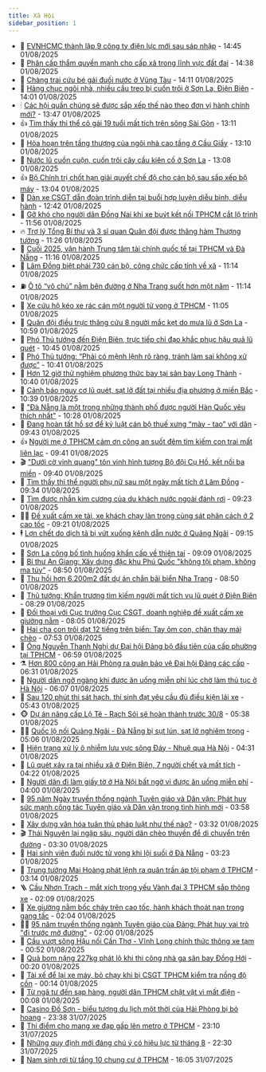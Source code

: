 ```yaml
---
title: Xã Hội
sidebar_position: 1
---
```


<!-- dantri-xa-hoi:START -->
- 🫣 [EVNHCMC thành lập 9 công ty điện lực mới sau sáp nhập](https://dantri.com.vn/xa-hoi/evnhcmc-thanh-lap-9-cong-ty-dien-luc-moi-sau-sap-nhap-20250801203335382.htm) - 14:45 01/08/2025
- 💼 [Phân cấp thẩm quyền mạnh cho cấp xã trong lĩnh vực đất đai](https://dantri.com.vn/xa-hoi/phan-cap-tham-quyen-manh-cho-cap-xa-trong-linh-vuc-dat-dai-20250801212952413.htm) - 14:38 01/08/2025
- 🎊 [Chàng trai cứu bé gái đuối nước ở Vũng Tàu](https://dantri.com.vn/xa-hoi/chang-trai-cuu-be-gai-duoi-nuoc-o-vung-tau-20250801202144076.htm) - 14:11 01/08/2025
- 🙉 [Hàng chục ngôi nhà, nhiều cầu treo bị cuốn trôi ở Sơn La, Điện Biên](https://dantri.com.vn/xa-hoi/hang-chuc-ngoi-nha-nhieu-cau-treo-bi-cuon-troi-o-son-la-dien-bien-20250801205332043.htm) - 14:01 01/08/2025
- 🕯 [Các hội quần chúng sẽ được sắp xếp thế nào theo đơn vị hành chính mới?](https://dantri.com.vn/xa-hoi/cac-hoi-quan-chung-se-duoc-sap-xep-the-nao-theo-don-vi-hanh-chinh-moi-20250801202941751.htm) - 13:47 01/08/2025
- 👍 [Tìm thấy thi thể cô gái 19 tuổi mất tích trên sông Sài Gòn](https://dantri.com.vn/xa-hoi/tim-thay-thi-the-co-gai-19-tuoi-mat-tich-tren-song-sai-gon-20250801194345244.htm) - 13:11 01/08/2025
- 🤖 [Hỏa hoạn trên tầng thượng của ngôi nhà cao tầng ở Cầu Giấy](https://dantri.com.vn/xa-hoi/hoa-hoan-tren-tang-thuong-cua-ngoi-nha-cao-tang-o-cau-giay-20250801200753652.htm) - 13:10 01/08/2025
- 🙉 [Nước lũ cuồn cuộn, cuốn trôi cây cầu kiên cố ở Sơn La](https://dantri.com.vn/xa-hoi/nuoc-lu-cuon-cuon-cuon-troi-cay-cau-kien-co-o-son-la-20250801200404808.htm) - 13:08 01/08/2025
- 👍 [Bộ Chính trị chốt hạn giải quyết chế độ cho cán bộ sau sắp xếp bộ máy](https://dantri.com.vn/xa-hoi/bo-chinh-tri-chot-han-giai-quyet-che-do-cho-can-bo-sau-sap-xep-bo-may-20250801200130734.htm) - 13:04 01/08/2025
- 🗽 [Dàn xe CSGT dẫn đoàn trình diễn tại buổi hợp luyện diễu binh, diễu hành](https://dantri.com.vn/xa-hoi/dan-xe-csgt-dan-doan-trinh-dien-tai-buoi-hop-luyen-dieu-binh-dieu-hanh-20250801194019492.htm) - 12:42 01/08/2025
- 🗽 [Gỡ khó cho người dân Đồng Nai khi xe buýt kết nối TPHCM cắt lộ trình](https://dantri.com.vn/xa-hoi/go-kho-cho-nguoi-dan-dong-nai-khi-xe-buyt-ket-noi-tphcm-cat-lo-trinh-20250801184419222.htm) - 11:56 01/08/2025
- 🔥 [Trợ lý Tổng Bí thư và 3 sĩ quan Quân đội được thăng hàm Thượng tướng](https://dantri.com.vn/xa-hoi/tro-ly-tong-bi-thu-va-3-si-quan-quan-doi-duoc-thang-ham-thuong-tuong-20250801182421143.htm) - 11:26 01/08/2025
- 🦒 [Cuối 2025, vận hành Trung tâm tài chính quốc tế tại TPHCM và Đà Nẵng](https://dantri.com.vn/xa-hoi/cuoi-2025-van-hanh-trung-tam-tai-chinh-quoc-te-tai-tphcm-va-da-nang-20250801181016921.htm) - 11:16 01/08/2025
- 🧐 [Lâm Đồng biệt phái 730 cán bộ, công chức cấp tỉnh về xã](https://dantri.com.vn/xa-hoi/lam-dong-biet-phai-730-can-bo-cong-chuc-cap-tinh-ve-xa-20250801174307395.htm) - 11:14 01/08/2025
- ⛽️ [Ô tô “vô chủ” nằm bên đường ở Nha Trang suốt hơn một năm](https://dantri.com.vn/xa-hoi/o-to-vo-chu-nam-ben-duong-o-nha-trang-suot-hon-mot-nam-20250801174010229.htm) - 11:14 01/08/2025
- 🚀 [Xe cứu hộ kéo xe rác cán một người tử vong ở TPHCM](https://dantri.com.vn/xa-hoi/xe-cuu-ho-keo-xe-rac-can-mot-nguoi-tu-vong-o-tphcm-20250801171631158.htm) - 11:05 01/08/2025
- 🦒 [Quân đội điều trực thăng cứu 8 người mắc kẹt do mưa lũ ở Sơn La](https://dantri.com.vn/xa-hoi/quan-doi-dieu-truc-thang-cuu-8-nguoi-mac-ket-do-mua-lu-o-son-la-20250801175516742.htm) - 10:59 01/08/2025
- 🦅 [Phó Thủ tướng đến Điện Biên, trực tiếp chỉ đạo khắc phục hậu quả lũ quét](https://dantri.com.vn/xa-hoi/pho-thu-tuong-den-dien-bien-truc-tiep-chi-dao-khac-phuc-hau-qua-lu-quet-20250801172208179.htm) - 10:45 01/08/2025
- 🚀 [Phó Thủ tướng: “Phải có mệnh lệnh rõ ràng, tránh làm sai không xử được”](https://dantri.com.vn/xa-hoi/pho-thu-tuong-phai-co-menh-lenh-ro-rang-tranh-lam-sai-khong-xu-duoc-20250801170424673.htm) - 10:41 01/08/2025
- 🦅 [Hơn 12 giờ thử nghiệm phương thức bay tại sân bay Long Thành](https://dantri.com.vn/xa-hoi/hon-12-gio-thu-nghiem-phuong-thuc-bay-tai-san-bay-long-thanh-20250801170829561.htm) - 10:40 01/08/2025
- 🤠 [Cảnh báo nguy cơ lũ quét, sạt lở đất tại nhiều địa phương ở miền Bắc](https://dantri.com.vn/xa-hoi/canh-bao-nguy-co-lu-quet-sat-lo-dat-tai-nhieu-dia-phuong-o-mien-bac-20250801165510321.htm) - 10:39 01/08/2025
- 💄 [&quot;Đà Nẵng là một trong những thành phố được người Hàn Quốc yêu thích nhất&quot;](https://dantri.com.vn/xa-hoi/da-nang-la-mot-trong-nhung-thanh-pho-duoc-nguoi-han-quoc-yeu-thich-nhat-20250801165711957.htm) - 10:28 01/08/2025
- 🥷 [Đang hoàn tất hồ sơ để kỷ luật cán bộ thuế xưng “mày - tao” với dân](https://dantri.com.vn/xa-hoi/dang-hoan-tat-ho-so-de-ky-luat-can-bo-thue-xung-may-tao-voi-dan-20250801154221002.htm) - 09:43 01/08/2025
- 👍 [Người mẹ ở TPHCM cảm ơn công an suốt đêm tìm kiếm con trai mất liên lạc](https://dantri.com.vn/xa-hoi/nguoi-me-o-tphcm-cam-on-cong-an-suot-dem-tim-kiem-con-trai-mat-lien-lac-20250801150327343.htm) - 09:41 01/08/2025
- 🎬 [&quot;Dưới cờ vinh quang&quot; tôn vinh hình tượng Bộ đội Cụ Hồ, kết nối ba miền](https://dantri.com.vn/xa-hoi/duoi-co-vinh-quang-ton-vinh-hinh-tuong-bo-doi-cu-ho-ket-noi-ba-mien-20250801163704404.htm) - 09:40 01/08/2025
- 🦒 [Tìm thấy thi thể người phụ nữ sau một ngày mất tích ở Lâm Đồng](https://dantri.com.vn/xa-hoi/tim-thay-thi-the-nguoi-phu-nu-sau-mot-ngay-mat-tich-o-lam-dong-20250801150046235.htm) - 09:34 01/08/2025
- 🌊 [Tìm được nhẫn kim cương của du khách nước ngoài đánh rơi](https://dantri.com.vn/xa-hoi/tim-duoc-nhan-kim-cuong-cua-du-khach-nuoc-ngoai-danh-roi-20250801155127507.htm) - 09:23 01/08/2025
- 🧑‍💻 [Đề xuất cấm xe tải, xe khách chạy làn trong cùng sát phân cách ở 2 cao tốc](https://dantri.com.vn/xa-hoi/de-xuat-cam-xe-tai-xe-khach-chay-lan-trong-cung-sat-phan-cach-o-2-cao-toc-20250801161334310.htm) - 09:21 01/08/2025
- 🕴 [Lợn chết do dịch tả bị vứt xuống kênh dẫn nước ở Quảng Ngãi](https://dantri.com.vn/xa-hoi/lon-chet-do-dich-ta-bi-vut-xuong-kenh-dan-nuoc-o-quang-ngai-20250801121821214.htm) - 09:15 01/08/2025
- 🤔 [Sơn La công bố tình huống khẩn cấp về thiên tai](https://dantri.com.vn/xa-hoi/son-la-cong-bo-tinh-huong-khan-cap-ve-thien-tai-20250801160002570.htm) - 09:09 01/08/2025
- 💄 [Bí thư An Giang: Xây dựng đặc khu Phú Quốc &quot;không tội phạm, không ma túy&quot;](https://dantri.com.vn/xa-hoi/bi-thu-an-giang-xay-dung-dac-khu-phu-quoc-khong-toi-pham-khong-ma-tuy-20250801094901370.htm) - 08:50 01/08/2025
- 🧠 [Thu hồi hơn 6.200m2 đất dự án chắn bãi biển Nha Trang](https://dantri.com.vn/xa-hoi/thu-hoi-hon-6200m2-dat-du-an-chan-bai-bien-nha-trang-20250801152231277.htm) - 08:50 01/08/2025
- 🦣 [Thủ tướng: Khẩn trương tìm kiếm người mất tích vụ lũ quét ở Điện Biên](https://dantri.com.vn/xa-hoi/thu-tuong-khan-truong-tim-kiem-nguoi-mat-tich-vu-lu-quet-o-dien-bien-20250801151649435.htm) - 08:29 01/08/2025
- 💫 [Đối thoại với Cục trưởng Cục CSGT, doanh nghiệp đề xuất cấm xe giường nằm](https://dantri.com.vn/xa-hoi/doi-thoai-voi-cuc-truong-cuc-csgt-doanh-nghiep-de-xuat-cam-xe-giuong-nam-20250801143726362.htm) - 08:05 01/08/2025
- 🚀 [Hai cha con trôi dạt 12 tiếng trên biển: Tay ôm con, chân thay mái chèo](https://dantri.com.vn/xa-hoi/hai-cha-con-troi-dat-12-tieng-tren-bien-tay-om-con-chan-thay-mai-cheo-20250801133132837.htm) - 07:53 01/08/2025
- 🤔 [Ông Nguyễn Thanh Nghị dự Đại hội Đảng bộ đầu tiên của cấp phường tại TPHCM](https://dantri.com.vn/xa-hoi/ong-nguyen-thanh-nghi-du-dai-hoi-dang-bo-dau-tien-cua-cap-phuong-tai-tphcm-20250801134936078.htm) - 06:59 01/08/2025
- ⚗️ [Hơn 800 công an Hải Phòng ra quân bảo vệ Đại hội Đảng các cấp](https://dantri.com.vn/xa-hoi/hon-800-cong-an-hai-phong-ra-quan-bao-ve-dai-hoi-dang-cac-cap-20250801132741962.htm) - 06:31 01/08/2025
- 🫶 [Người dân ngỡ ngàng khi được ăn uống miễn phí lúc chờ làm thủ tục ở Hà Nội](https://dantri.com.vn/xa-hoi/nguoi-dan-ngo-ngang-khi-duoc-an-uong-mien-phi-luc-cho-lam-thu-tuc-o-ha-noi-20250801124803373.htm) - 06:07 01/08/2025
- 🌮 [Sau 120 phút thi sát hạch, thí sinh đạt yêu cầu đủ điều kiện lái xe](https://dantri.com.vn/xa-hoi/sau-120-phut-thi-sat-hach-thi-sinh-dat-yeu-cau-du-dieu-kien-lai-xe-20250801115933411.htm) - 05:43 01/08/2025
- 🐵 [Dự án nâng cấp Lộ Tẻ - Rạch Sỏi sẽ hoàn thành trước 30/8](https://dantri.com.vn/xa-hoi/du-an-nang-cap-lo-te-rach-soi-se-hoan-thanh-truoc-308-20250801105148689.htm) - 05:38 01/08/2025
- 🧑‍🏫 [Quốc lộ nối Quảng Ngãi - Đà Nẵng bị sụt lún, sạt lở nghiêm trọng](https://dantri.com.vn/xa-hoi/quoc-lo-noi-quang-ngai-da-nang-bi-sut-lun-sat-lo-nghiem-trong-20250801113841726.htm) - 05:06 01/08/2025
- 💫 [Hiện trạng xử lý ô nhiễm lưu vực sông Đáy - Nhuệ qua Hà Nội](https://dantri.com.vn/xa-hoi/hien-trang-xu-ly-o-nhiem-luu-vuc-song-day-nhue-qua-ha-noi-20250801111640888.htm) - 04:31 01/08/2025
- 🦩 [Lũ quét xảy ra tại nhiều xã ở Điện Biên, 7 người chết và mất tích](https://dantri.com.vn/xa-hoi/lu-quet-xay-ra-tai-nhieu-xa-o-dien-bien-7-nguoi-chet-va-mat-tich-20250801111400916.htm) - 04:22 01/08/2025
- 🦄 [Người dân đi làm giấy tờ ở Hà Nội bất ngờ vì được ăn uống miễn phí](https://dantri.com.vn/xa-hoi/nguoi-dan-di-lam-giay-to-o-ha-noi-bat-ngo-vi-duoc-an-uong-mien-phi-20250801105831376.htm) - 04:00 01/08/2025
- 💂 [95 năm Ngày truyền thống ngành Tuyên giáo và Dân vận: Phát huy sức mạnh công tác Tuyên giáo và Dân vận trong tình hình mới](https://dantri.com.vn/xa-hoi/95-nam-ngay-truyen-thong-nganh-tuyen-giao-va-dan-van-phat-huy-suc-manh-cong-tac-tuyen-giao-va-dan-van-trong-tinh-hinh-moi-20250801105814213.htm) - 03:58 01/08/2025
- 💄 [Xây dựng văn hóa tuân thủ pháp luật như thế nào?](https://dantri.com.vn/xa-hoi/xay-dung-van-hoa-tuan-thu-phap-luat-nhu-the-nao-20250801093927320.htm) - 03:32 01/08/2025
- 🎬 [Thái Nguyên lại ngập sâu, người dân chèo thuyền để di chuyển trên đường](https://dantri.com.vn/xa-hoi/thai-nguyen-lai-ngap-sau-nguoi-dan-cheo-thuyen-de-di-chuyen-tren-duong-20250801102745983.htm) - 03:30 01/08/2025
- 👀 [Hai sinh viên đuối nước tử vong khi lội suối ở Đà Nẵng](https://dantri.com.vn/xa-hoi/hai-sinh-vien-duoi-nuoc-tu-vong-khi-loi-suoi-o-da-nang-20250801100411132.htm) - 03:23 01/08/2025
- 💃 [Trung tướng Mai Hoàng phát lệnh ra quân trấn áp tội phạm ở TPHCM](https://dantri.com.vn/xa-hoi/trung-tuong-mai-hoang-phat-lenh-ra-quan-tran-ap-toi-pham-o-tphcm-20250801094022978.htm) - 03:14 01/08/2025
- 🪜 [Cầu Nhơn Trạch - mắt xích trọng yếu Vành đai 3 TPHCM sắp thông xe](https://dantri.com.vn/xa-hoi/cau-nhon-trach-mat-xich-trong-yeu-vanh-dai-3-tphcm-sap-thong-xe-20250725224326727.htm) - 02:09 01/08/2025
- 📝 [Xe giường nằm bốc cháy trên cao tốc, hành khách thoát nạn trong gang tấc](https://dantri.com.vn/xa-hoi/xe-giuong-nam-boc-chay-tren-cao-toc-hanh-khach-thoat-nan-trong-gang-tac-20250801081609449.htm) - 02:04 01/08/2025
- 🧑‍💻 [95 năm truyền thống ngành Tuyên giáo của Đảng: Phát huy vai trò &quot;đi trước mở đường&quot;](https://dantri.com.vn/xa-hoi/95-nam-truyen-thong-nganh-tuyen-giao-cua-dang-phat-huy-vai-tro-di-truoc-mo-duong-20250801090116897.htm) - 02:00 01/08/2025
- 👺 [Cầu vượt sông Hậu nối Cần Thơ - Vĩnh Long chính thức thông xe tạm](https://dantri.com.vn/xa-hoi/cau-vuot-song-hau-noi-can-tho-vinh-long-chinh-thuc-thong-xe-tam-20250731155022579.htm) - 00:52 01/08/2025
- 🌮 [Quả bom nặng 227kg phát lộ khi thi công nhà ga sân bay Đồng Hới](https://dantri.com.vn/xa-hoi/qua-bom-nang-227kg-phat-lo-khi-thi-cong-nha-ga-san-bay-dong-hoi-20250801070607412.htm) - 00:20 01/08/2025
- 🤭 [Tài xế để lại xe máy, bỏ chạy khi bị CSGT TPHCM kiểm tra nồng độ cồn](https://dantri.com.vn/xa-hoi/tai-xe-de-lai-xe-may-bo-chay-khi-bi-csgt-tphcm-kiem-tra-nong-do-con-20250801010617297.htm) - 00:14 01/08/2025
- 💪 [Từ ngã tư đến sạp hàng, người dân TPHCM chật vật vì mất điện](https://dantri.com.vn/xa-hoi/tu-nga-tu-den-sap-hang-nguoi-dan-tphcm-chat-vat-vi-mat-dien-20250801065619303.htm) - 00:08 01/08/2025
- 🧰 [Casino Đồ Sơn - biểu tượng du lịch một thời của Hải Phòng bị bỏ hoang](https://dantri.com.vn/xa-hoi/casino-do-son-bieu-tuong-du-lich-mot-thoi-cua-hai-phong-bi-bo-hoang-20250731233552185.htm) - 23:38 31/07/2025
- 🤡 [Thí điểm cho mang xe đạp gấp lên metro ở TPHCM](https://dantri.com.vn/xa-hoi/thi-diem-cho-mang-xe-dap-gap-len-metro-o-tphcm-20250801004656041.htm) - 23:10 31/07/2025
- 🦆 [Những quy định mới đáng chú ý có hiệu lực từ tháng 8](https://dantri.com.vn/xa-hoi/nhung-quy-dinh-moi-dang-chu-y-co-hieu-luc-tu-thang-8-20250731162837445.htm) - 22:30 31/07/2025
- 🦍 [Nam sinh rơi từ tầng 10 chung cư ở TPHCM](https://dantri.com.vn/xa-hoi/nam-sinh-roi-tu-tang-10-chung-cu-o-tphcm-20250731225353219.htm) - 16:05 31/07/2025<!-- dantri-xa-hoi:END -->
